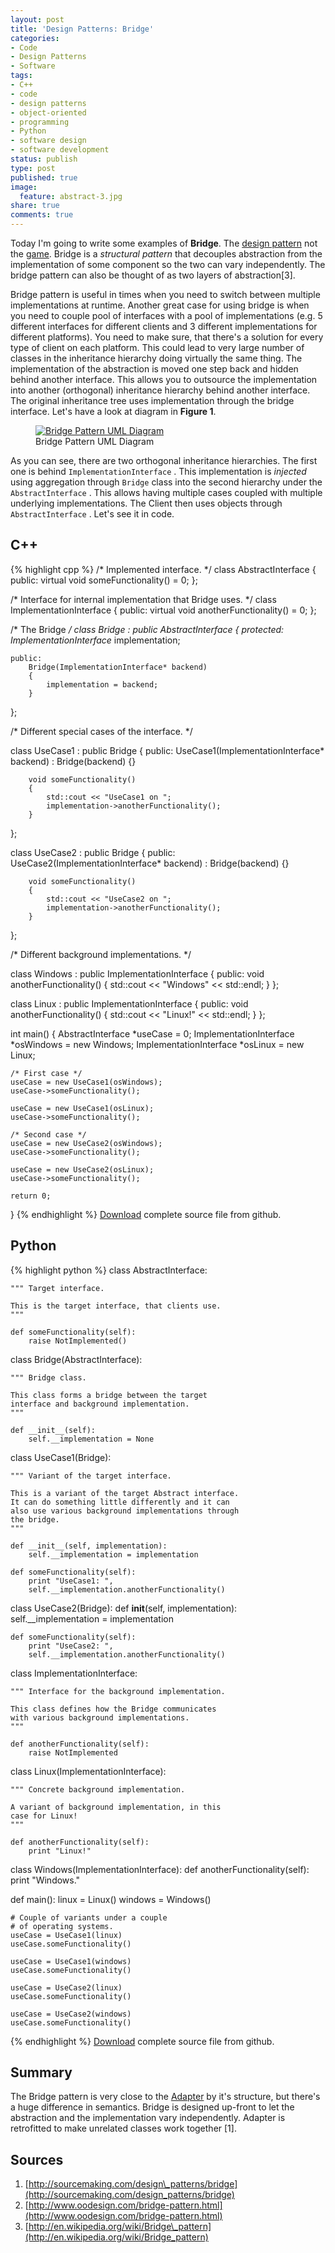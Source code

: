 ```yaml
---
layout: post
title: 'Design Patterns: Bridge'
categories:
- Code
- Design Patterns
- Software
tags:
- C++
- code
- design patterns
- object-oriented
- programming
- Python
- software design
- software development
status: publish
type: post
published: true
image:
  feature: abstract-3.jpg
share: true
comments: true
---
```

Today I'm going to write some examples of **Bridge**. The [design
pattern](http://www.oodesign.com/bridge-pattern.html) not the
[game](http://www.youtube.com/watch?v=TQRdnEtzjiQ). Bridge is a _structural
pattern_ that decouples abstraction from the implementation of some component
so the two can vary independently. The bridge pattern can also be thought of as
two layers of abstraction[3].

Bridge pattern is useful in times when you need to switch between multiple
implementations at runtime. Another great case for using bridge is when you
need to couple pool of interfaces with a pool of implementations (e.g. 5
different interfaces for different clients and 3 different implementations for
different platforms). You need to make sure, that there's a solution for every
type of client on each platform. This could lead to very large number of
classes in the inheritance hierarchy doing virtually the same thing. The
implementation of the abstraction is moved one step back and hidden behind
another interface. This allows you to outsource the implementation into another
(orthogonal) inheritance hierarchy behind another interface. The original
inheritance tree uses implementation through the bridge interface. Let's have a
look at diagram in **Figure 1**.

<figure>
	<a href="/assets/images/posts/bridge.png">
        <img src="/assets/images/posts/bridge.png" alt="Bridge Pattern UML Diagram">
    </a>
    <figcaption>Bridge Pattern UML Diagram</figcaption>
</figure>

As you can see, there are two orthogonal inheritance hierarchies. The first
one is behind `ImplementationInterface` . This implementation is _injected_
using aggregation through `Bridge` class into the second hierarchy under the
`AbstractInterface` . This allows having multiple cases coupled with multiple
underlying implementations. The Client then uses objects through
`AbstractInterface` . Let's see it in code.

## C++

{% highlight cpp %}
/* Implemented interface. */
class AbstractInterface
{
    public:
        virtual void someFunctionality() = 0;
};

/* Interface for internal implementation that Bridge uses. */
class ImplementationInterface
{
    public:
        virtual void anotherFunctionality() = 0;
};

/* The Bridge */
class Bridge : public AbstractInterface
{
    protected:
        ImplementationInterface* implementation;

    public:
        Bridge(ImplementationInterface* backend)
        {
            implementation = backend;
        }
};

/* Different special cases of the interface. */

class UseCase1 : public Bridge
{
    public:
        UseCase1(ImplementationInterface* backend)
          : Bridge(backend)
        {}

        void someFunctionality()
        {
            std::cout << "UseCase1 on ";
            implementation->anotherFunctionality();
        }
};

class UseCase2 : public Bridge
{
    public:
        UseCase2(ImplementationInterface* backend)
          : Bridge(backend)
        {}

        void someFunctionality()
        {
            std::cout << "UseCase2 on ";
            implementation->anotherFunctionality();
        }
};

/* Different background implementations. */

class Windows : public ImplementationInterface
{
    public:
        void anotherFunctionality()
        {
            std::cout << "Windows" << std::endl;
        }
};

class Linux : public ImplementationInterface
{
    public:
        void anotherFunctionality()
        {
            std::cout << "Linux!" << std::endl;
        }
};

int main()
{
    AbstractInterface *useCase = 0;
    ImplementationInterface *osWindows = new Windows;
    ImplementationInterface *osLinux = new Linux;

    /* First case */
    useCase = new UseCase1(osWindows);
    useCase->someFunctionality();

    useCase = new UseCase1(osLinux);
    useCase->someFunctionality();

    /* Second case */
    useCase = new UseCase2(osWindows);
    useCase->someFunctionality();

    useCase = new UseCase2(osLinux);
    useCase->someFunctionality();

    return 0;
}
{% endhighlight %}
[Download](https://gist.github.com/1147487) complete source file from github.

## Python

{% highlight python %}
class AbstractInterface:

    """ Target interface.

    This is the target interface, that clients use.
    """

    def someFunctionality(self):
        raise NotImplemented()

class Bridge(AbstractInterface):

    """ Bridge class.

    This class forms a bridge between the target
    interface and background implementation.
    """

    def __init__(self):
        self.__implementation = None

class UseCase1(Bridge):

    """ Variant of the target interface.

    This is a variant of the target Abstract interface.
    It can do something little differently and it can
    also use various background implementations through
    the bridge.
    """

    def __init__(self, implementation):
        self.__implementation = implementation

    def someFunctionality(self):
        print "UseCase1: ",
        self.__implementation.anotherFunctionality()

class UseCase2(Bridge):
    def __init__(self, implementation):
        self.__implementation = implementation

    def someFunctionality(self):
        print "UseCase2: ",
        self.__implementation.anotherFunctionality()

class ImplementationInterface:

    """ Interface for the background implementation.

    This class defines how the Bridge communicates
    with various background implementations.
    """

    def anotherFunctionality(self):
        raise NotImplemented

class Linux(ImplementationInterface):

    """ Concrete background implementation.

    A variant of background implementation, in this
    case for Linux!
    """

    def anotherFunctionality(self):
        print "Linux!"

class Windows(ImplementationInterface):
    def anotherFunctionality(self):
        print "Windows."

def main():
    linux = Linux()
    windows = Windows()

    # Couple of variants under a couple
    # of operating systems.
    useCase = UseCase1(linux)
    useCase.someFunctionality()

    useCase = UseCase1(windows)
    useCase.someFunctionality()

    useCase = UseCase2(linux)
    useCase.someFunctionality()

    useCase = UseCase2(windows)
    useCase.someFunctionality()
{% endhighlight %}
[Download](https://gist.github.com/1173009) complete source file from github.

## Summary
The Bridge pattern is very close to the
[Adapter](/2011/08/15/design-patterns-adapter/
"Design Patterns: Adapter") by it's structure, but there's a huge difference in
semantics. Bridge is designed up-front to let the abstraction and the
implementation vary independently. Adapter is retrofitted to make unrelated
classes work together [1].

## Sources
1. [http://sourcemaking.com/design\_patterns/bridge](http://sourcemaking.com/design_patterns/bridge)
2. [http://www.oodesign.com/bridge-pattern.html](http://www.oodesign.com/bridge-pattern.html)
3. [http://en.wikipedia.org/wiki/Bridge\_pattern](http://en.wikipedia.org/wiki/Bridge_pattern)
